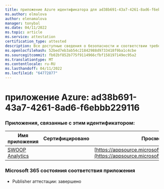 ```yaml
---
title: приложение Azure идентификатора для ad38b691-43a7-4261-8ad6-f6ebbb229116
ms.author: elmalova
author: elenamalova
manager: tonybal
ms.date: 04/11/2022
ms.topic: article
ms.service: attestation
certification_type: attested
description: Все доступные сведения о безопасности и соответствии требованиям для ad38b691-43a7-4261-8ad6-f6ebbb229116.
ms.openlocfilehash: 52bed7eb3ab54c21842988d9733418f9ba1c4cbe
ms.sourcegitcommit: fb02bf852b775f9114966cfbf158197149ec95a2
ms.translationtype: MT
ms.contentlocale: ru-RU
ms.lasthandoff: 04/11/2022
ms.locfileid: "64772877"
---
```

# <a name="azure-app-id-ad38b691-43a7-4261-8ad6-f6ebbb229116"></a>приложение Azure: ad38b691-43a7-4261-8ad6-f6ebbb229116


### <a name="apps-associated-with-this-id"></a>Приложения, связанные с этим идентификатором:
| **Имя приложения** | **Сертифицировано** | **Просмотр в AppSource** |
|--------------|---------------|-----------------------|
| [SWOOP Analytics](../forward/WA200000877.md) |  | [https://appsource.microsoft.com/product/office/WA200000877](https://appsource.microsoft.com/product/office/WA200000877) |

### <a name="microsoft-365-app-compliance-status"></a>Microsoft 365 состояния соответствия приложения
- Publisher аттестации: завершено
